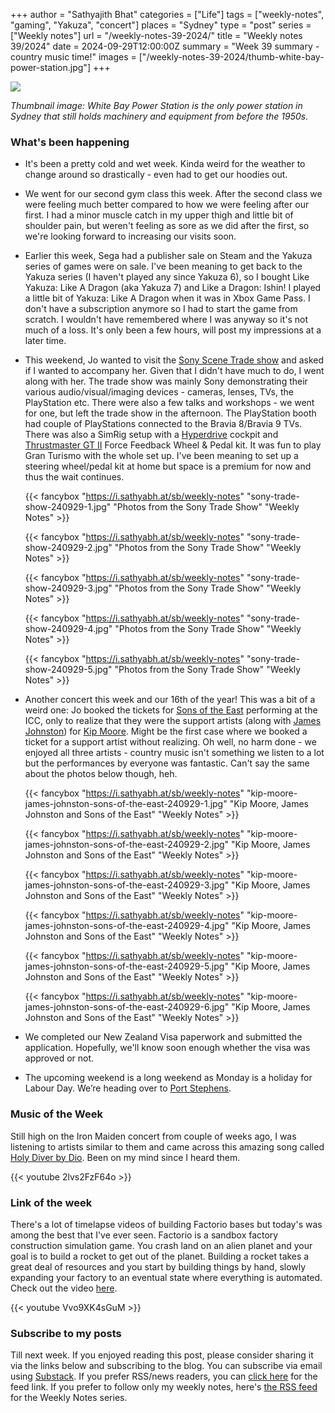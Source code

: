 +++
author = "Sathyajith Bhat"
categories = ["Life"]
tags = ["weekly-notes", "gaming", "Yakuza", "concert"]
places = "Sydney"
type = "post"
series = ["Weekly notes"]
url = "/weekly-notes-39-2024/"
title = "Weekly notes 39/2024"
date = 2024-09-29T12:00:00Z
summary = "Week 39 summary - country music time!"
images = ["/weekly-notes-39-2024/thumb-white-bay-power-station.jpg"]
+++

![](thumb-white-bay-power-station.jpg)

_Thumbnail image: White Bay Power Station is the only power station in Sydney that still holds machinery and equipment from before the 1950s._

### What's been happening

- It's been a pretty cold and wet week. Kinda weird for the weather to change around so drastically - even had to get our hoodies out.
- We went for our second gym class this week. After the second class we were feeling much better compared to how we were feeling after our first. I had a minor muscle catch in my upper thigh and little bit of shoulder pain, but weren't feeling as sore as we did after the first, so we're looking forward to increasing our visits soon.
- Earlier this week, Sega had a publisher sale on Steam and the Yakuza series of games were on sale. I've been meaning to get back to the Yakuza series (I haven't played any since Yakuza 6), so I bought Like Yakuza: Like A Dragon (aka Yakuza 7) and Like a Dragon: Ishin! I played a little bit of Yakuza: Like A Dragon when it was in Xbox Game Pass. I don't have a subscription anymore so I had to start the game from scratch. I wouldn't have remembered where I was anyway so it's not much of a loss. It's only been a few hours, will post my impressions at a later time.
- This weekend, Jo wanted to visit the [Sony Scene Trade show](https://scene.sonyanz.com/) and asked if I wanted to accompany her. Given that I didn't have much to do, I went along with her. The trade show was mainly Sony demonstrating their various audio/visual/imaging devices - cameras, lenses, TVs, the PlayStation etc. There were also a few talks and workshops - we went for one, but left the trade show in the afternoon. The PlayStation booth had couple of PlayStations connected to the Bravia 8/Bravia 9 TVs. There was also a SimRig setup with a [Hyperdrive](https://hyperdrive.com.au/) cockpit and [Thrustmaster GT II](https://www.thrustmaster.com/products/t-gt-ii/) Force Feedback Wheel & Pedal kit. It was fun to play Gran Turismo with the whole set up. I've been meaning to set up a steering wheel/pedal kit at home but space is a premium for now and thus the wait continues.

  {{< fancybox "https://i.sathyabh.at/sb/weekly-notes" "sony-trade-show-240929-1.jpg" "Photos from the Sony Trade Show" "Weekly Notes" >}}

  {{< fancybox "https://i.sathyabh.at/sb/weekly-notes" "sony-trade-show-240929-2.jpg" "Photos from the Sony Trade Show" "Weekly Notes" >}}

  {{< fancybox "https://i.sathyabh.at/sb/weekly-notes" "sony-trade-show-240929-3.jpg" "Photos from the Sony Trade Show" "Weekly Notes" >}}

  {{< fancybox "https://i.sathyabh.at/sb/weekly-notes" "sony-trade-show-240929-4.jpg" "Photos from the Sony Trade Show" "Weekly Notes" >}}

  {{< fancybox "https://i.sathyabh.at/sb/weekly-notes" "sony-trade-show-240929-5.jpg" "Photos from the Sony Trade Show" "Weekly Notes" >}}

- Another concert this week and our 16th of the year! This was a bit of a weird one: Jo booked the tickets for [Sons of the East](https://open.spotify.com/artist/6cSxzHrQgGc4I4Ck5Gewej?si=S-Ey3X1EQa6tsWqzKwczVw) performing at the ICC, only to realize that they were the support artists (along with [James Johnston](https://open.spotify.com/artist/69HMYPrcstafeCTHI3Dcp1?si=IeSSoSoyQ-yLS7iX-zWdUw)) for [Kip Moore](https://open.spotify.com/artist/2hJPr4lk7Q8SSvCVBl9fWM?si=npH7auP7Sa61PvaNQGXxdQ). Might be the first case where we booked a ticket for a support artist without realizing. Oh well, no harm done - we enjoyed all three artists - country music isn't something we listen to a lot but the performances by everyone was fantastic. Can't say the same about the photos below though, heh.

  {{< fancybox "https://i.sathyabh.at/sb/weekly-notes" "kip-moore-james-johnston-sons-of-the-east-240929-1.jpg" "Kip Moore, James Johnston and Sons of the East" "Weekly Notes" >}}

  {{< fancybox "https://i.sathyabh.at/sb/weekly-notes" "kip-moore-james-johnston-sons-of-the-east-240929-2.jpg" "Kip Moore, James Johnston and Sons of the East" "Weekly Notes" >}}

  {{< fancybox "https://i.sathyabh.at/sb/weekly-notes" "kip-moore-james-johnston-sons-of-the-east-240929-3.jpg" "Kip Moore, James Johnston and Sons of the East" "Weekly Notes" >}}

  {{< fancybox "https://i.sathyabh.at/sb/weekly-notes" "kip-moore-james-johnston-sons-of-the-east-240929-4.jpg" "Kip Moore, James Johnston and Sons of the East" "Weekly Notes" >}}

  {{< fancybox "https://i.sathyabh.at/sb/weekly-notes" "kip-moore-james-johnston-sons-of-the-east-240929-5.jpg" "Kip Moore, James Johnston and Sons of the East" "Weekly Notes" >}}

  {{< fancybox "https://i.sathyabh.at/sb/weekly-notes" "kip-moore-james-johnston-sons-of-the-east-240929-6.jpg" "Kip Moore, James Johnston and Sons of the East" "Weekly Notes" >}}

- We completed our New Zealand Visa paperwork and submitted the application. Hopefully, we'll know soon enough whether the visa was approved or not.
- The upcoming weekend is a long weekend as Monday is a holiday for Labour Day. We’re heading over to [Port Stephens](https://www.portstephens.org.au/).

### Music of the Week

Still high on the Iron Maiden concert from couple of weeks ago, I was listening to artists similar to them and came across this amazing song called [Holy Diver by Dio](https://www.youtube.com/watch?v=2lvs2FzF64o). Been on my mind since I heard them.

{{< youtube 2lvs2FzF64o >}}

### Link of the week

There's a lot of timelapse videos of building Factorio bases but today's was among the best that I've ever seen. Factorio is a sandbox factory construction simulation game. You crash land on an alien planet and your goal is to build a rocket to get out of the planet. Building a rocket takes a great deal of resources and you start by building things by hand, slowly expanding your factory to an eventual state where everything is automated. Check out the video [here](https://www.youtube.com/watch?v=Vvo9XK4sGuM).

{{< youtube Vvo9XK4sGuM  >}}

### Subscribe to my posts

Till next week. If you enjoyed reading this post, please consider sharing it via the links below and subscribing to the blog. You can subscribe via email using [Substack](https://sathyabhat.substack.com/). If you prefer RSS/news readers, you can [click here](https://sathyabh.at/index.xml) for the feed link. If you prefer to follow only my weekly notes, here's [the RSS feed](https://sathyabh.at/series/weekly-notes/index.xml) for the Weekly Notes series.
